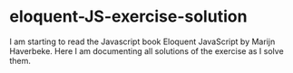 # eloquent-JS-exercise-solution
I am starting to read the Javascript book Eloquent JavaScript by Marijn Haverbeke. Here I am documenting all solutions of the exercise as I solve them.
